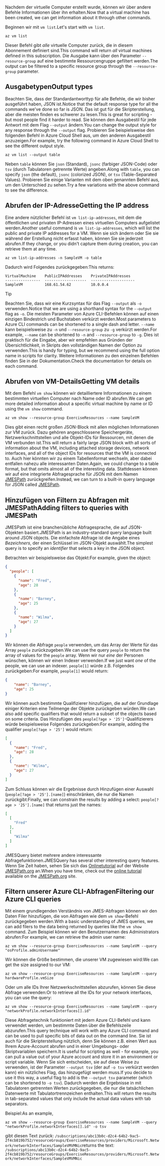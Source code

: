 <span data-ttu-id="d2f85-101">Nachdem der virtuelle Computer erstellt wurde, können wir über andere Befehle Informationen über ihn erhalten.</span><span class="sxs-lookup"><span data-stu-id="d2f85-101">Now that a virtual machine has been created, we can get information about it through other commands.</span></span>

<span data-ttu-id="d2f85-102">Beginnen wir mit `vm list`.</span><span class="sxs-lookup"><span data-stu-id="d2f85-102">Let's start with `vm list`.</span></span>

```azurecli
az vm list
```

<span data-ttu-id="d2f85-103">Dieser Befehl gibt _alle_ virtuelle Computer zurück, die in diesem Abonnement definiert sind.</span><span class="sxs-lookup"><span data-stu-id="d2f85-103">This command will return _all_ virtual machines defined in this subscription.</span></span> <span data-ttu-id="d2f85-104">Die Ausgabe kann über den Parameter `--resource-group` auf eine bestimmte Ressourcengruppe gefiltert werden.</span><span class="sxs-lookup"><span data-stu-id="d2f85-104">The output can be filtered to a specific resource group through the `--resource-group` parameter.</span></span> 

## <a name="output-types"></a><span data-ttu-id="d2f85-105">Ausgabetypen</span><span class="sxs-lookup"><span data-stu-id="d2f85-105">Output types</span></span>
<span data-ttu-id="d2f85-106">Beachten Sie, dass der Standardantworttyp für alle Befehle, die wir bisher ausgeführt haben, JSON ist.</span><span class="sxs-lookup"><span data-stu-id="d2f85-106">Notice that the default response type for all the commands we've done so far is JSON.</span></span> <span data-ttu-id="d2f85-107">Das ist gut für die Skripterstellung, aber die meisten finden es schwerer zu lesen.</span><span class="sxs-lookup"><span data-stu-id="d2f85-107">This is great for scripting - but most people find it harder to read.</span></span> <span data-ttu-id="d2f85-108">Sie können den Ausgabestil für jede Antwort mit dem Flag `--output` ändern.</span><span class="sxs-lookup"><span data-stu-id="d2f85-108">You can change the output style for any response through the `--output` flag.</span></span> <span data-ttu-id="d2f85-109">Probieren Sie beispielsweise den folgenden Befehl in Azure Cloud Shell aus, um den anderen Ausgabestil anzuzeigen.</span><span class="sxs-lookup"><span data-stu-id="d2f85-109">For example, try the following command in Azure Cloud Shell to see the different output style.</span></span>

```azurecli
az vm list --output table
```

<span data-ttu-id="d2f85-110">Neben `table` können Sie `json` (Standard), `jsonc` (farbiger JSON-Code) oder `tsv` (durch Tabulatoren getrennte Werte) angeben.</span><span class="sxs-lookup"><span data-stu-id="d2f85-110">Along with `table`, you can specify `json` (the default), `jsonc` (colorized JSON), or `tsv` (Table-Separated Values).</span></span> <span data-ttu-id="d2f85-111">Probieren Sie einige Varianten mit dem oben genannten Befehl aus, um den Unterschied zu sehen.</span><span class="sxs-lookup"><span data-stu-id="d2f85-111">Try a few variations with the above command to see the difference.</span></span>

## <a name="getting-the-ip-address"></a><span data-ttu-id="d2f85-112">Abrufen der IP-Adresse</span><span class="sxs-lookup"><span data-stu-id="d2f85-112">Getting the IP address</span></span>

<span data-ttu-id="d2f85-113">Eine andere nützlicher Befehl ist `vm list-ip-addresses`, mit dem die öffentlichen und privaten IP-Adressen eines virtuellen Computers aufgelistet werden.</span><span class="sxs-lookup"><span data-stu-id="d2f85-113">Another useful command is `vm list-ip-addresses`, which will list the public and private IP addresses for a VM.</span></span> <span data-ttu-id="d2f85-114">Wenn sie sich ändern oder Sie sie während der Erstellung nicht erfasst haben, können Sie sie jederzeit abrufen.</span><span class="sxs-lookup"><span data-stu-id="d2f85-114">If they change, or you didn't capture them during creation, you can retrieve them at any time.</span></span>

```azurecli
az vm list-ip-addresses -n SampleVM -o table
```

<span data-ttu-id="d2f85-115">Dadurch wird Folgendes zurückgegeben:</span><span class="sxs-lookup"><span data-stu-id="d2f85-115">This returns:</span></span>

```
VirtualMachine    PublicIPAddresses    PrivateIPAddresses
----------------  -------------------  --------------------
SampleVM          168.61.54.62         10.0.0.4
```

> [!TIP]
> <span data-ttu-id="d2f85-116">Beachten Sie, dass wir eine Kurzsyntax für das Flag `--output` als `-o` verwenden.</span><span class="sxs-lookup"><span data-stu-id="d2f85-116">Notice that we are using a shorthand syntax for the `--output` flag as `-o`.</span></span> <span data-ttu-id="d2f85-117">Die meisten Parameter von Azure CLI-Befehlen können auf einen einzigen Bindestrich und Buchstaben verkürzt werden.</span><span class="sxs-lookup"><span data-stu-id="d2f85-117">Most parameters to Azure CLI commands can be shortened to a single dash and letter.</span></span> <span data-ttu-id="d2f85-118">`--name` kann beispielsweise zu `-n` und `--resource-group` zu `-g` verkürzt werden.</span><span class="sxs-lookup"><span data-stu-id="d2f85-118">For example, `--name` can be shortened to `-n` and `--resource-group` to `-g`.</span></span> <span data-ttu-id="d2f85-119">Dies ist praktisch für die Eingabe, aber wir empfehlen aus Gründen der Übersichtlichkeit, in Skripts den vollständigen Namen der Option zu verwenden.</span><span class="sxs-lookup"><span data-stu-id="d2f85-119">This is handy for typing, but we recommend using the full option name in scripts for clarity.</span></span> <span data-ttu-id="d2f85-120">Weitere Informationen zu den einzelnen Befehlen finden Sie in der Dokumentation.</span><span class="sxs-lookup"><span data-stu-id="d2f85-120">Check the documentation for details on each command.</span></span>

## <a name="getting-vm-details"></a><span data-ttu-id="d2f85-121">Abrufen von VM-Details</span><span class="sxs-lookup"><span data-stu-id="d2f85-121">Getting VM details</span></span>

<span data-ttu-id="d2f85-122">Mit dem Befehl `vm show` können wir detailliertere Informationen zu einem bestimmten virtuellen Computer nach Name oder ID abrufen.</span><span class="sxs-lookup"><span data-stu-id="d2f85-122">We can get more detailed information about a specific virtual machine by name or ID using the `vm show` command.</span></span>

```azurecli
az vm show --resource-group ExerciseResources --name SampleVM
```

<span data-ttu-id="d2f85-123">Dies gibt einen recht großen JSON-Block mit allen möglichen Informationen zur VM zurück. Dazu gehören angeschlossene Speichergeräte, Netzwerkschnittstellen und alle Objekt-IDs für Ressourcen, mit denen die VM verbunden ist.</span><span class="sxs-lookup"><span data-stu-id="d2f85-123">This will return a fairly large JSON block with all sorts of information about the VM, including attached storage devices, network interfaces, and all of the object IDs for resources that the VM is connected to.</span></span> <span data-ttu-id="d2f85-124">Auch hier könnten wir zu einem Tabellenformat wechseln, aber dabei entfallen nahezu alle interessanten Daten.</span><span class="sxs-lookup"><span data-stu-id="d2f85-124">Again, we could change to a table format, but that omits almost all of the interesting data.</span></span> <span data-ttu-id="d2f85-125">Stattdessen können wir auf eine integrierte Abfragesprache für JSON mit dem Namen [JMESPath](http://jmespath.org/) zurückgreifen.</span><span class="sxs-lookup"><span data-stu-id="d2f85-125">Instead, we can turn to a built-in query language for JSON called [JMESPath](http://jmespath.org/).</span></span>

## <a name="adding-filters-to-queries-with-jmespath"></a><span data-ttu-id="d2f85-126">Hinzufügen von Filtern zu Abfragen mit JMESPath</span><span class="sxs-lookup"><span data-stu-id="d2f85-126">Adding filters to queries with JMESPath</span></span>

<span data-ttu-id="d2f85-127">JMESPath ist eine branchenübliche Abfragesprache, die auf JSON-Objekten basiert.</span><span class="sxs-lookup"><span data-stu-id="d2f85-127">JMESPath is an industry-standard query language built around JSON objects.</span></span> <span data-ttu-id="d2f85-128">Die einfachste Abfrage ist die Angabe eines _Bezeichners_, der einen Schlüssel im JSON-Objekt auswählt.</span><span class="sxs-lookup"><span data-stu-id="d2f85-128">The simplest query is to specify an _identifier_ that selects a key in the JSON object.</span></span>

<span data-ttu-id="d2f85-129">Betrachten wir beispielsweise das Objekt:</span><span class="sxs-lookup"><span data-stu-id="d2f85-129">For example, given the object:</span></span>

```json
{
  "people": [
    {
      "name": "Fred",
      "age": 28
    },
    {
      "name": "Barney",
      "age": 25
    },
    {
      "name": "Wilma",
      "age": 27
    }
  ]
}
```

<span data-ttu-id="d2f85-130">Wir können die Abfrage `people` verwenden, um das Array der Werte für das Array `people` zurückzugeben.</span><span class="sxs-lookup"><span data-stu-id="d2f85-130">We can use the query `people` to return the array of values for the `people` array.</span></span> <span data-ttu-id="d2f85-131">Wenn wir nur _eine_ der Personen wünschen, können wir einen Indexer verwenden.</span><span class="sxs-lookup"><span data-stu-id="d2f85-131">If we just want _one_ of the people, we can use an indexer.</span></span> <span data-ttu-id="d2f85-132">`people[1]` würde z.B. Folgendes zurückgeben:</span><span class="sxs-lookup"><span data-stu-id="d2f85-132">For example, `people[1]` would return:</span></span>

```json
{
    "name": "Barney",
    "age": 25
}
```

<span data-ttu-id="d2f85-133">Wir können auch bestimmte Qualifizierer hinzufügen, die auf der Grundlage einiger Kriterien eine Teilmenge der Objekte zurückgeben würden.</span><span class="sxs-lookup"><span data-stu-id="d2f85-133">We can also add specific qualifiers that would return a subset of the objects based on some criteria.</span></span> <span data-ttu-id="d2f85-134">Das Hinzufügen des `people[?age > '25']`-Qualifizierers würde beispielsweise Folgendes zurückgeben:</span><span class="sxs-lookup"><span data-stu-id="d2f85-134">For example, adding the qualifier `people[?age > '25']` would return:</span></span>

```json
[
  {
    "name": "Fred",
    "age": 28
  },
  {
    "name": "Wilma",
    "age": 27
  }
]
```

<span data-ttu-id="d2f85-135">Zum Schluss können wir die Ergebnisse durch Hinzufügen einer Auswahl (`people[?age > '25'].[name]`) einschränken, die nur die Namen zurückgibt:</span><span class="sxs-lookup"><span data-stu-id="d2f85-135">Finally, we can constrain the results by adding a select: `people[?age > '25'].[name]` that returns just the names:</span></span>

```json
[
  [
    "Fred"
  ],
  [
    "Wilma"
  ]
]
```

<span data-ttu-id="d2f85-136">JMESQuery bietet mehrere andere interessante Abfragefunktionen.</span><span class="sxs-lookup"><span data-stu-id="d2f85-136">JMESQuery has several other interesting query features.</span></span> <span data-ttu-id="d2f85-137">Wenn Sie Zeit haben, sehen Sie sich das [Onlinetutorial](http://jmespath.org/tutorial.html) auf der Website [JMESPath.org](http://jmespath.org/) an.</span><span class="sxs-lookup"><span data-stu-id="d2f85-137">When you have time, check out the [online tutorial](http://jmespath.org/tutorial.html) available on the [JMESPath.org](http://jmespath.org/) site.</span></span>

## <a name="filtering-our-azure-cli-queries"></a><span data-ttu-id="d2f85-138">Filtern unserer Azure CLI-Abfragen</span><span class="sxs-lookup"><span data-stu-id="d2f85-138">Filtering our Azure CLI queries</span></span>

<span data-ttu-id="d2f85-139">Mit einem grundlegenden Verständnis von JMES-Abfragen können wir den Daten Filer hinzufügen, die von Abfragen wie dem `vm show`-Befehl zurückgegeben werden.</span><span class="sxs-lookup"><span data-stu-id="d2f85-139">With a basic understanding of JMES queries, we can add filers to the data being returned by queries like the `vm show` command.</span></span> <span data-ttu-id="d2f85-140">Zum Beispiel können wir den Benutzernamen des Administrators abrufen:</span><span class="sxs-lookup"><span data-stu-id="d2f85-140">For example, we can retrieve the admin user name:</span></span>

```azurecli
az vm show --resource-group ExerciseResources --name SampleVM --query "osProfile.adminUsername"
```

<span data-ttu-id="d2f85-141">Wir können die Größe bestimmen, die unserer VM zugewiesen wird:</span><span class="sxs-lookup"><span data-stu-id="d2f85-141">We can get the size assigned to our VM:</span></span>

```azurecli
az vm show --resource-group ExerciseResources --name SampleVM --query hardwareProfile.vmSize
```

<span data-ttu-id="d2f85-142">Oder um alle IDs Ihrer Netzwerkschnittstellen abzurufen, können Sie diese Abfrage verwenden:</span><span class="sxs-lookup"><span data-stu-id="d2f85-142">Or to retrieve all the IDs for your network interfaces, you can use the query:</span></span>

```azurecli
az vm show --resource-group ExerciseResources --name SampleVM --query "networkProfile.networkInterfaces[].id"
```

<span data-ttu-id="d2f85-143">Diese Abfragetechnik funktioniert mit jedem Azure CLI-Befehl und kann verwendet werden, um bestimmte Daten über die Befehlszeile abzurufen.</span><span class="sxs-lookup"><span data-stu-id="d2f85-143">This query technique will work with any Azure CLI command and can be used to pull specific bits of data out on the command line.</span></span> <span data-ttu-id="d2f85-144">Sie ist auch für die Skripterstellung nützlich, denn Sie können z.B. einen Wert aus Ihrem Azure-Account abrufen und in einer Umgebungs- oder Skriptvariablen speichern.</span><span class="sxs-lookup"><span data-stu-id="d2f85-144">It is useful for scripting as well - for example, you can pull a value out of your Azure account and store it in an environment or script variable.</span></span> <span data-ttu-id="d2f85-145">Wenn Sie sich entscheiden, sie auf diese Weise zu verwenden, ist der Parameter `--output tsv` (der auf `-o tsv` verkürzt werden kann) ein nützliches Flag, das hinzugefügt werden muss.</span><span class="sxs-lookup"><span data-stu-id="d2f85-145">If you decide to use it this way, a useful flag to add is the `--output tsv` parameter (which can be shortened to `-o tsv`).</span></span> <span data-ttu-id="d2f85-146">Dadurch werden die Ergebnisse in mit Tabulatoren getrennten Werten zurückgegeben, die nur die tatsächlichen Datenwerte mit Tabulatortrennzeichen enthalten.</span><span class="sxs-lookup"><span data-stu-id="d2f85-146">This will return the results in tab-separated values that only include the actual data values with tab separators.</span></span>

<span data-ttu-id="d2f85-147">Beispiel:</span><span class="sxs-lookup"><span data-stu-id="d2f85-147">As an example,</span></span>

```azurecli
az vm show --resource-group ExerciseResources --name SampleVM --query "networkProfile.networkInterfaces[].id" -o tsv
```

<span data-ttu-id="d2f85-148">gibt diesen Text zurück: `/subscriptions/abc13b0c-d2c4-64b2-9ac5-2f4cb819b752/resourceGroups/ExerciseResources/providers/Microsoft.Network/networkInterfaces/SampleVMVMNic`</span><span class="sxs-lookup"><span data-stu-id="d2f85-148">returns the text: `/subscriptions/abc13b0c-d2c4-64b2-9ac5-2f4cb819b752/resourceGroups/ExerciseResources/providers/Microsoft.Network/networkInterfaces/SampleVMVMNic`</span></span>
